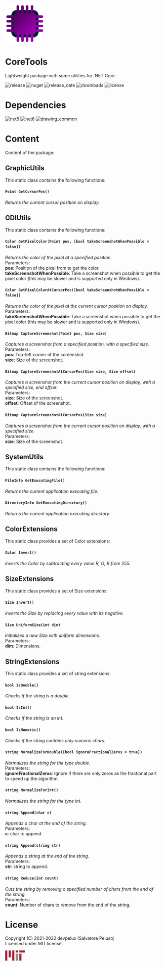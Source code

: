 ![icon](https://raw.githubusercontent.com/devpelux/coretools/1.1.1/Assets/Icon.png)


# CoreTools
Lightweight package with some utilities for .NET Core.

![release](https://img.shields.io/github/v/release/devpelux/coretools?sort=semver)
![nuget](https://img.shields.io/nuget/v/coretools)
![release_date](https://img.shields.io/github/release-date/devpelux/coretools)
![downloads](https://img.shields.io/nuget/dt/coretools)
![license](https://img.shields.io/github/license/devpelux/coretools)


# Dependencies
[![net5](https://img.shields.io/badge/.NET-v5.0-blue)](https://docs.microsoft.com/dotnet)
[![net6](https://img.shields.io/badge/.NET-v6.0-blue)](https://docs.microsoft.com/dotnet)
[![drawing_common](https://img.shields.io/badge/System.Drawing.Common-v6.0.0%2B-blue)](https://www.nuget.org/packages/System.Drawing.Common)


# Content
Content of the package:


## GraphicUtils
This static class contains the following functions:

#### `Point GetCursorPos()`
*Returns the current cursor position on display.*


## GDIUtils
This static class contains the following functions:

#### `Color GetPixelColor(Point pos, [bool takeScreenshotWhenPossible = false])`
*Returns the color of the pixel at a specified position.*  
Parameters:  
**pos**: Position of the pixel from to get the color.  
**takeScreenshotWhenPossible**: Take a screenshot when possible to get the pixel color (this may be slower and is supported only in Windows).

#### `Color GetPixelColorAtCursorPos([bool takeScreenshotWhenPossible = false])`
*Returns the color of the pixel at the current cursor position on display.*  
Parameters:  
**takeScreenshotWhenPossible**: Take a screenshot when possible to get the pixel color (this may be slower and is supported only in Windows). 

#### `Bitmap CaptureScreenshot(Point pos, Size size)`
*Captures a screenshot from a specified position, with a specified size.*  
Parameters:  
**pos**: Top-left corner of the screenshot.  
**size**: Size of the screenshot.

#### `Bitmap CaptureScreenshotAtCursorPos(Size size, Size offset)`
*Captures a screenshot from the current cursor position on display, with a specified size, and offset.*  
Parameters:  
**size**: Size of the screenshot.  
**offset**: Offset of the screenshot.

#### `Bitmap CaptureScreenshotAtCursorPos(Size size)`
*Captures a screenshot from the current cursor position on display, with a specified size.*  
Parameters:  
**size**: Size of the screenshot.


## SystemUtils
This static class contains the following functions:

#### `FileInfo GetExecutingFile()`
*Returns the current application executing file.*

#### `DirectoryInfo GetExecutingDirectory()`
*Returns the current application executing directory.*


## ColorExtensions
This static class provides a set of Color extensions:

#### `Color Invert()`
*Inverts the Color by subtracting every value R, G, B from 255.*


## SizeExtensions
This static class provides a set of Size extensions:

#### `Size Invert()`
*Inverts the Size by replacing every value with its negative.*

#### `Size UniformSize(int dim)`
*Initializes a new Size with uniform dimensions.*  
Parameters:  
**dim**: Dimensions.


## StringExtensions
This static class provides a set of string extensions:

#### `bool IsDouble()`
*Checks if the string is a double.*

#### `bool IsInt()`
*Checks if the string is an int.*

#### `bool IsNumeric()`
*Checks if the string contains only numeric chars.*

#### `string NormalizeForDouble([bool ignoreFractionalZeros = true])`
*Normalizes the string for the type double.*  
Parameters:  
**ignoreFractionalZeros**: Ignore if there are only zeros as the fractional part to speed up the algorithm.

#### `string NormalizeForInt()`
*Normalizes the string for the type int.*

#### `string Append(char c)`
*Appends a char at the end of the string.*  
Parameters:  
**c**: char to append.

#### `string Append(string str)`
*Appends a string at the end of the string.*  
Parameters:  
**str**: string to append.

#### `string Reduce(int count)`
*Cuts the string by removing a specified number of chars from the end of the string.*  
Parameters:  
**count**: Number of chars to remove from the end of the string.


# License
Copyright (C) 2021-2022 devpelux (Salvatore Peluso)  
Licensed under MIT license.

[![mit](https://raw.githubusercontent.com/devpelux/coretools/1.1.1/Assets/Mit.png)](https://github.com/devpelux/coretools/blob/1.1.1/LICENSE)
